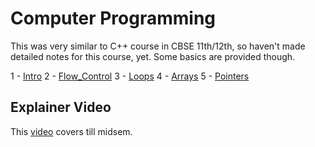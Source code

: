 # Computer Programming

This was very similar to C++ course in CBSE 11th/12th, so haven't made detailed notes for this course, yet. Some basics are provided though. 

1 - <a href="01_Intro.md">Intro</a>
2 - <a href="02_Flow_Control.md">Flow_Control</a>
3 - <a href="03_Loops.md">Loops</a>
4 - <a href="04_Arrays.md">Arrays</a>
5 - <a href="01_Pointers.md">Pointers</a>

## Explainer Video

This [video](https://youtu.be/IDNGU4B7Oe0) covers till midsem.